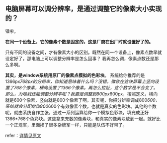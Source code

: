 ## 电脑屏幕可以调分辨率，是通过调整它的像素大小实现的？

错啦。

**在同一个设备上，它的像素个数是固定的，这是厂商在出厂时就设置好了的。**

只有不同的设备之间，才有像素大小的区别。既然在同一个设备上，像素点数早就设定好了，那电脑上可以调整分辨率是怎么回事？
我再怎么调，像素点数还是那么多啊。

**其实，是window系统用原厂的像素点模拟的色彩块**。
系统给你推荐的是1366px*768px的分辨率，你知道意味着什么吗？没错，微软在这块屏幕上竖向设置了768个像素，横向设置了1366个像素。再怎么拉扯，这个数字是不会变了。那么，为啥我还能调整分辨率呢？我要是调整到800px*600px，按照定义，横向就是600个像素，竖向就是800个像素了啊。其实呢，你把分辨率调成800*600，系统就会分配给你800*600个有效像素个数，也就是真实的色彩块。其他的个数呢，就由系统自作主张，通过一系列运算给你一个模拟色彩块，填充成正好1366*768个色彩块。这些拿来充数的像素块，和真实的像素块放到一起。就好比一个正规军，里面掺了很多杂牌军一样，只能是队伍不好带了。

refer：[详情见原文](https://www.jianshu.com/p/c3387bcc4f6e)
